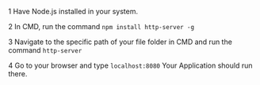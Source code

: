 
1 Have Node.js installed in your system.

2 In CMD, run the command ```npm install http-server -g```

3 Navigate to the specific path of your file folder in CMD and run the command ```http-server```

4 Go to your browser and type ```localhost:8080``` Your Application should run there.


